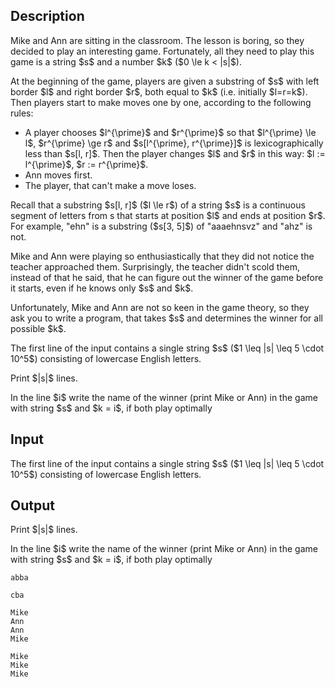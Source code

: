 ## Description

<div><p>Mike and Ann are sitting in the classroom. The lesson is boring, so they decided to play an interesting game. Fortunately, all they need to play this game is a string $s$ and a number $k$ ($0 \le k &lt; |s|$).</p><p>At the beginning of the game, players are given a substring of $s$ with left border $l$ and right border $r$, both equal to $k$ (i.e. initially $l=r=k$). Then players start to make moves one by one, according to the following rules:</p><ul><li> A player chooses $l^{\prime}$ and $r^{\prime}$ so that $l^{\prime} \le l$, $r^{\prime} \ge r$ and $s[l^{\prime}, r^{\prime}]$ is lexicographically less than $s[l, r]$. Then the player changes $l$ and $r$ in this way: $l := l^{\prime}$, $r := r^{\prime}$.</li><li> Ann moves first.</li><li> The player, that can't make a move loses.</li></ul><p>Recall that a substring $s[l, r]$ ($l \le r$) of a string $s$ is a continuous segment of letters from s that starts at position $l$ and ends at position $r$. For example, "<span class="tex-font-style-tt">ehn</span>" is a substring ($s[3, 5]$) of "<span class="tex-font-style-tt">aaaehnsvz</span>" and "<span class="tex-font-style-tt">ahz</span>" is not.</p><p>Mike and Ann were playing so enthusiastically that they did not notice the teacher approached them. Surprisingly, the teacher didn't scold them, instead of that he said, that he can figure out the winner of the game before it starts, even if he knows only $s$ and $k$.</p><p>Unfortunately, Mike and Ann are not so keen in the game theory, so they ask you to write a program, that takes $s$ and determines the winner for all possible $k$.</p></div><div class="input-specification"><p>The first line of the input contains a single string $s$ ($1 \leq |s| \leq 5 \cdot 10^5$) consisting of lowercase English letters.</p></div><div class="output-specification"><p>Print $|s|$ lines.</p><p>In the line $i$ write the name of the winner (print <span class="tex-font-style-tt">Mike</span> or <span class="tex-font-style-tt">Ann</span>) in the game with string $s$ and $k = i$, if both play optimally</p></div>

## Input

<p>The first line of the input contains a single string $s$ ($1 \leq |s| \leq 5 \cdot 10^5$) consisting of lowercase English letters.</p>

## Output

<p>Print $|s|$ lines.</p><p>In the line $i$ write the name of the winner (print <span class="tex-font-style-tt">Mike</span> or <span class="tex-font-style-tt">Ann</span>) in the game with string $s$ and $k = i$, if both play optimally</p>





```input1
abba
```




```input2
cba
```




```output1
Mike
Ann
Ann
Mike
```




```output2
Mike
Mike
Mike
```


